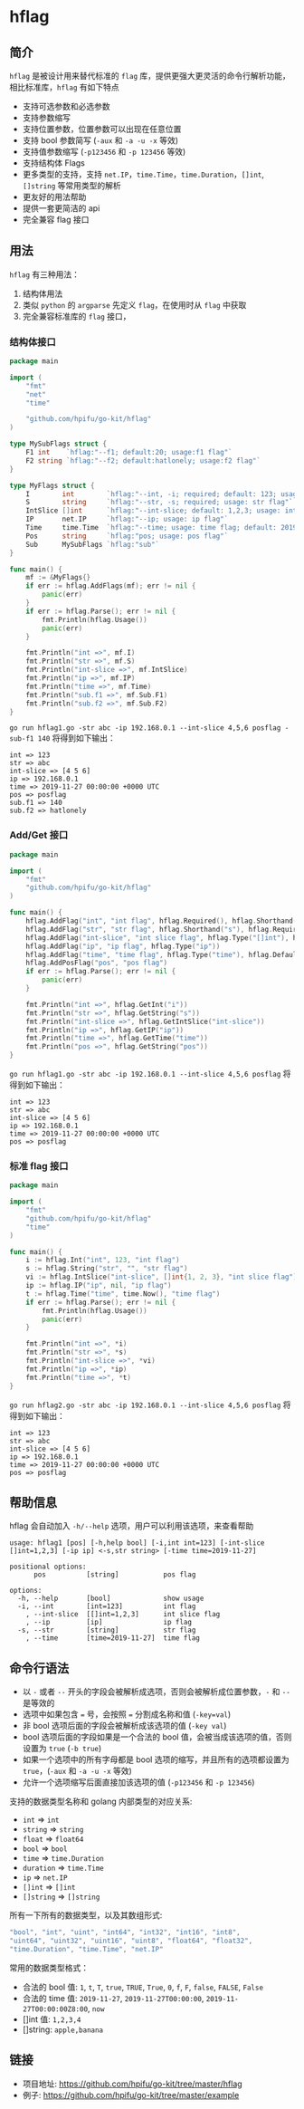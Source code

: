 # hflag

## 简介

`hflag` 是被设计用来替代标准的 `flag` 库，提供更强大更灵活的命令行解析功能，相比标准库，`hflag` 有如下特点

- 支持可选参数和必选参数
- 支持参数缩写
- 支持位置参数，位置参数可以出现在任意位置
- 支持 bool 参数简写 (`-aux` 和 `-a -u -x` 等效)
- 支持值参数缩写 (`-p123456` 和 `-p 123456` 等效)
- 支持结构体 Flags
- 更多类型的支持，支持 `net.IP`，`time.Time`，`time.Duration`，`[]int`, `[]string` 等常用类型的解析
- 更友好的用法帮助
- 提供一套更简洁的 api
- 完全兼容 flag 接口

## 用法

`hflag` 有三种用法：

1. 结构体用法
2. 类似 `python` 的 `argparse` 先定义 `flag`，在使用时从 `flag` 中获取
3. 完全兼容标准库的 `flag` 接口，

### 结构体接口

``` go
package main

import (
	"fmt"
	"net"
	"time"

	"github.com/hpifu/go-kit/hflag"
)

type MySubFlags struct {
	F1 int    `hflag:"--f1; default:20; usage:f1 flag"`
	F2 string `hflag:"--f2; default:hatlonely; usage:f2 flag"`
}

type MyFlags struct {
	I        int        `hflag:"--int, -i; required; default: 123; usage: int flag"`
	S        string     `hflag:"--str, -s; required; usage: str flag"`
	IntSlice []int      `hflag:"--int-slice; default: 1,2,3; usage: int slice flag"`
	IP       net.IP     `hflag:"--ip; usage: ip flag"`
	Time     time.Time  `hflag:"--time; usage: time flag; default: 2019-11-27"`
	Pos      string     `hflag:"pos; usage: pos flag"`
	Sub      MySubFlags `hflag:"sub"`
}

func main() {
	mf := &MyFlags{}
	if err := hflag.AddFlags(mf); err != nil {
		panic(err)
	}
	if err := hflag.Parse(); err != nil {
		fmt.Println(hflag.Usage())
		panic(err)
	}

	fmt.Println("int =>", mf.I)
	fmt.Println("str =>", mf.S)
	fmt.Println("int-slice =>", mf.IntSlice)
	fmt.Println("ip =>", mf.IP)
	fmt.Println("time =>", mf.Time)
	fmt.Println("sub.f1 =>", mf.Sub.F1)
	fmt.Println("sub.f2 =>", mf.Sub.F2)
}
```

`go run hflag1.go -str abc -ip 192.168.0.1 --int-slice 4,5,6 posflag -sub-f1 140` 将得到如下输出：

```
int => 123
str => abc
int-slice => [4 5 6]
ip => 192.168.0.1
time => 2019-11-27 00:00:00 +0000 UTC
pos => posflag
sub.f1 => 140
sub.f2 => hatlonely
```

### Add/Get 接口

``` go
package main

import (
	"fmt"
	"github.com/hpifu/go-kit/hflag"
)

func main() {
	hflag.AddFlag("int", "int flag", hflag.Required(), hflag.Shorthand("i"), hflag.Type("int"), hflag.DefaultValue("123"))
	hflag.AddFlag("str", "str flag", hflag.Shorthand("s"), hflag.Required())
	hflag.AddFlag("int-slice", "int slice flag", hflag.Type("[]int"), hflag.DefaultValue("1,2,3"))
	hflag.AddFlag("ip", "ip flag", hflag.Type("ip"))
	hflag.AddFlag("time", "time flag", hflag.Type("time"), hflag.DefaultValue("2019-11-27"))
	hflag.AddPosFlag("pos", "pos flag")
	if err := hflag.Parse(); err != nil {
		panic(err)
	}

	fmt.Println("int =>", hflag.GetInt("i"))
	fmt.Println("str =>", hflag.GetString("s"))
	fmt.Println("int-slice =>", hflag.GetIntSlice("int-slice"))
	fmt.Println("ip =>", hflag.GetIP("ip"))
	fmt.Println("time =>", hflag.GetTime("time"))
	fmt.Println("pos =>", hflag.GetString("pos"))
}
```

`go run hflag1.go -str abc -ip 192.168.0.1 --int-slice 4,5,6 posflag` 将得到如下输出：

```
int => 123
str => abc
int-slice => [4 5 6]
ip => 192.168.0.1
time => 2019-11-27 00:00:00 +0000 UTC
pos => posflag
```

### 标准 flag 接口

``` go
package main

import (
	"fmt"
	"github.com/hpifu/go-kit/hflag"
	"time"
)

func main() {
	i := hflag.Int("int", 123, "int flag")
	s := hflag.String("str", "", "str flag")
	vi := hflag.IntSlice("int-slice", []int{1, 2, 3}, "int slice flag")
	ip := hflag.IP("ip", nil, "ip flag")
	t := hflag.Time("time", time.Now(), "time flag")
	if err := hflag.Parse(); err != nil {
		fmt.Println(hflag.Usage())
		panic(err)
	}

	fmt.Println("int =>", *i)
	fmt.Println("str =>", *s)
	fmt.Println("int-slice =>", *vi)
	fmt.Println("ip =>", *ip)
	fmt.Println("time =>", *t)
}
```

`go run hflag2.go -str abc -ip 192.168.0.1 --int-slice 4,5,6 posflag` 将得到如下输出：

```
int => 123
str => abc
int-slice => [4 5 6]
ip => 192.168.0.1
time => 2019-11-27 00:00:00 +0000 UTC
pos => posflag
```

## 帮助信息

hflag 会自动加入 `-h/--help` 选项，用户可以利用该选项，来查看帮助

```
usage: hflag1 [pos] [-h,help bool] [-i,int int=123] [-int-slice []int=1,2,3] [-ip ip] <-s,str string> [-time time=2019-11-27]

positional options:
      pos          [string]           pos flag

options:
  -h, --help       [bool]             show usage
  -i, --int        [int=123]          int flag
    , --int-slice  [[]int=1,2,3]      int slice flag
    , --ip         [ip]               ip flag
  -s, --str        [string]           str flag
    , --time       [time=2019-11-27]  time flag
```

## 命令行语法

- 以 `-` 或者 `--` 开头的字段会被解析成选项，否则会被解析成位置参数，`-` 和 `--` 是等效的
- 选项中如果包含 `=` 号，会按照 `=` 分割成名称和值 (`-key=val`)
- 非 bool 选项后面的字段会被解析成该选项的值 (`-key val`)
- bool 选项后面的字段如果是一个合法的 bool 值，会被当成该选项的值，否则设置为 `true` (`-b true`)
- 如果一个选项中的所有字母都是 bool 选项的缩写，并且所有的选项都设置为 `true`，(`-aux` 和 `-a -u -x` 等效)
- 允许一个选项缩写后面直接加该选项的值 (`-p123456` 和 `-p 123456`)

支持的数据类型名称和 golang 内部类型的对应关系:

- `int` => `int`
- `string` => `string`
- `float` => `float64`
- `bool` => `bool`
- `time` => `time.Duration`
- `duration` => `time.Time`
- `ip` => `net.IP`
- `[]int` => `[]int`
- `[]string` => `[]string`

所有一下所有的数据类型，以及其数组形式:

``` go
"bool", "int", "uint", "int64", "int32", "int16", "int8",
"uint64", "uint32", "uint16", "uint8", "float64", "float32",
"time.Duration", "time.Time", "net.IP"
```

常用的数据类型格式：

- 合法的 bool 值: `1`, `t`, `T`, `true`, `TRUE`, `True`, `0`, `f`, `F`, `false`, `FALSE`, `False`
- 合法的 time 值: `2019-11-27`, `2019-11-27T00:00:00`, `2019-11-27T00:00:00Z8:00`, `now`
- []int 值: `1,2,3,4`
- []string: `apple,banana`

## 链接

- 项目地址: <https://github.com/hpifu/go-kit/tree/master/hflag>
- 例子: <https://github.com/hpifu/go-kit/tree/master/example>
